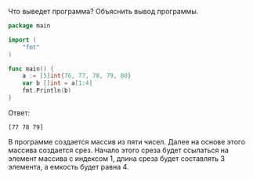 Что выведет программа? Объяснить вывод программы.

```go
package main

import (
    "fmt"
)

func main() {
    a := [5]int{76, 77, 78, 79, 80}
    var b []int = a[1:4]
    fmt.Println(b)
}
```

Ответ:
```
[77 78 79]
```

В программе создается массив из пяти чисел. 
Далее на основе этого массива создается срез.
Начало этого среза будет ссылаться на элемент массива с индексом 1, 
длина среза будет составлять 3 элемента, а емкость будет равна 4.

